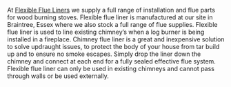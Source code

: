At [Flexible Flue Liners](https://flexibleflueliners.com/) we supply a full range of installation and flue parts for wood burning stoves. Flexible flue liner is manufactured at our site in Braintree, Essex where we also stock a full range of flue supplies. Flexible flue liner is used to line existing chimney’s when a log burner is being installed in a fireplace. Chimney flue liner is a great and inexpensive solution to solve updraught issues, to protect the body of your house from tar build up and to ensure no smoke escapes. Simply drop the liner down the chimney and connect at each end for a fully sealed effective flue system. Flexible flue liner can only be used in existing chimneys and cannot pass through walls or be used externally.

